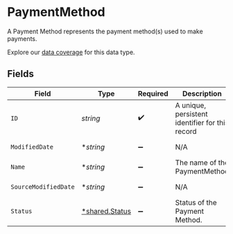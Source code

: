 # PaymentMethod

A Payment Method represents the payment method(s) used to make payments.

Explore our [data coverage](https://knowledge.codat.io/supported-features/commerce?view=tab-by-data-type&dataType=commerce-paymentMethods) for this data type.


## Fields

| Field                                                  | Type                                                   | Required                                               | Description                                            | Example                                                |
| ------------------------------------------------------ | ------------------------------------------------------ | ------------------------------------------------------ | ------------------------------------------------------ | ------------------------------------------------------ |
| `ID`                                                   | *string*                                               | :heavy_check_mark:                                     | A unique, persistent identifier for this record        | 13d946f0-c5d5-42bc-b092-97ece17923ab                   |
| `ModifiedDate`                                         | **string*                                              | :heavy_minus_sign:                                     | N/A                                                    | 2022-10-23T00:00:00.000Z                               |
| `Name`                                                 | **string*                                              | :heavy_minus_sign:                                     | The name of the PaymentMethod                          | Alipay                                                 |
| `SourceModifiedDate`                                   | **string*                                              | :heavy_minus_sign:                                     | N/A                                                    | 2022-10-23T00:00:00.000Z                               |
| `Status`                                               | [*shared.Status](../../../pkg/models/shared/status.md) | :heavy_minus_sign:                                     | Status of the Payment Method.                          |                                                        |